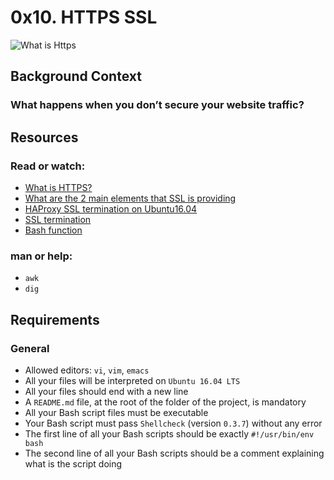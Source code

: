 # 0x10. HTTPS SSL
![What is Https](https://s3.amazonaws.com/intranet-projects-files/holbertonschool-sysadmin_devops/276/FlhGPEK.png)
## Background Context
### What happens when you don’t secure your website traffic?

## Resources
### Read or watch:
* [What is HTTPS?](https://www.instantssl.com/http-vs-https)
* [What are the 2 main elements that SSL is providing](https://www.sslshopper.com/why-ssl-the-purpose-of-using-ssl-certificates.html)
* [HAProxy SSL termination on Ubuntu16.04](https://devops.ionos.com/tutorials/install-and-configure-haproxy-load-balancer-on-ubuntu-1604/)
* [SSL termination](https://en.wikipedia.org/wiki/TLS_termination_proxy)
* [Bash function](http://tldp.org/LDP/abs/html/complexfunct.html)

### man or help:
* `awk`
* `dig`

## Requirements
### General
* Allowed editors: `vi`, `vim`, `emacs`
* All your files will be interpreted on `Ubuntu 16.04 LTS`
* All your files should end with a new line
* A `README.md` file, at the root of the folder of the project, is mandatory
* All your Bash script files must be executable
* Your Bash script must pass `Shellcheck` (version `0.3.7`) without any error
* The first line of all your Bash scripts should be exactly `#!/usr/bin/env bash`
* The second line of all your Bash scripts should be a comment explaining what is the script doing
